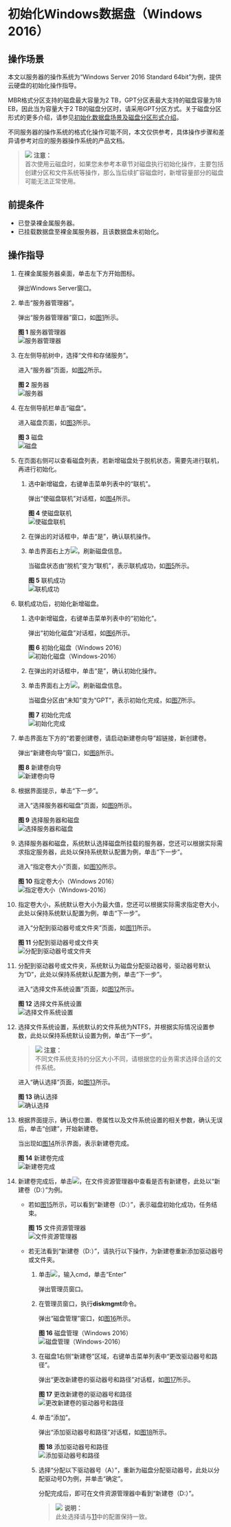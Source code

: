 # 初始化Windows数据盘（Windows 2016）<a name="ZH-CN_TOPIC_0157011195"></a>

## 操作场景<a name="zh-cn_topic_0115255433_section29374781163839"></a>

本文以服务器的操作系统为“Windows Server 2016 Standard 64bit”为例，提供云硬盘的初始化操作指导。

MBR格式分区支持的磁盘最大容量为2 TB，GPT分区表最大支持的磁盘容量为18 EB，因此当为容量大于2 TB的磁盘分区时，请采用GPT分区方式。关于磁盘分区形式的更多介绍，请参见[初始化数据盘场景及磁盘分区形式介绍](初始化数据盘场景及磁盘分区形式介绍.md)。

不同服务器的操作系统的格式化操作可能不同，本文仅供参考，具体操作步骤和差异请参考对应的服务器操作系统的产品文档。

>![](public_sys-resources/icon-notice.gif) **注意：**   
>首次使用云磁盘时，如果您未参考本章节对磁盘执行初始化操作，主要包括创建分区和文件系统等操作，那么当后续扩容磁盘时，新增容量部分的磁盘可能无法正常使用。  

## 前提条件<a name="zh-cn_topic_0115255433_section117091356845"></a>

-   已登录裸金属服务器。
-   已挂载数据盘至裸金属服务器，且该数据盘未初始化。

## 操作指导<a name="zh-cn_topic_0115255433_section7988288594"></a>

1.  在裸金属服务器桌面，单击左下方开始图标。

    弹出Windows Server窗口。

2.  单击“服务器管理器”。

    弹出“服务器管理器”窗口，如[图1](#zh-cn_topic_0115255433_fig128445136715)所示。

    **图 1**  服务器管理器<a name="zh-cn_topic_0115255433_fig128445136715"></a>  
    ![](figures/服务器管理器.png "服务器管理器")

3.  在左侧导航树中，选择“文件和存储服务”。

    进入“服务器”页面，如[图2](#zh-cn_topic_0115255433_fig142571021135913)所示。

    **图 2**  服务器<a name="zh-cn_topic_0115255433_fig142571021135913"></a>  
    ![](figures/服务器.png "服务器")

4.  在左侧导航栏单击“磁盘”。

    进入磁盘页面，如[图3](#zh-cn_topic_0115255433_fig629116141111)所示。

    **图 3**  磁盘<a name="zh-cn_topic_0115255433_fig629116141111"></a>  
    ![](figures/磁盘.png "磁盘")

5.  在页面右侧可以查看磁盘列表，若新增磁盘处于脱机状态，需要先进行联机，再进行初始化。
    1.  选中新增磁盘，右键单击菜单列表中的“联机”。

        弹出“使磁盘联机”对话框，如[图4](#zh-cn_topic_0115255433_fig1718445812150)所示。

        **图 4**  使磁盘联机<a name="zh-cn_topic_0115255433_fig1718445812150"></a>  
        ![](figures/使磁盘联机.png "使磁盘联机")

    2.  在弹出的对话框中，单击“是”，确认联机操作。
    3.  单击界面右上方![](figures/zh-cn_image_0159901914.png)，刷新磁盘信息。

        当磁盘状态由“脱机”变为“联机”，表示联机成功，如[图5](#zh-cn_topic_0115255433_fig982219318220)所示。

        **图 5**  联机成功<a name="zh-cn_topic_0115255433_fig982219318220"></a>  
        ![](figures/联机成功.png "联机成功")


6.  联机成功后，初始化新增磁盘。
    1.  选中新增磁盘，右键单击菜单列表中的“初始化”。

        弹出“初始化磁盘”对话框，如[图6](#zh-cn_topic_0115255433_fig14110153018242)所示。

        **图 6**  初始化磁盘（Windows 2016）<a name="zh-cn_topic_0115255433_fig14110153018242"></a>  
        ![](figures/初始化磁盘（Windows-2016）.png "初始化磁盘（Windows-2016）")

    2.  在弹出的对话框中，单击“是”，确认初始化操作。
    3.  单击界面右上方![](figures/zh-cn_image_0159901917.png)，刷新磁盘信息。

        当磁盘分区由“未知”变为“GPT”，表示初始化完成，如[图7](#zh-cn_topic_0115255433_fig1785185542612)所示。

        **图 7**  初始化完成<a name="zh-cn_topic_0115255433_fig1785185542612"></a>  
        ![](figures/初始化完成.png "初始化完成")


7.  单击界面左下方的“若要创建卷，请启动新建卷向导”超链接，新创建卷。

    弹出“新建卷向导”窗口，如[图8](#zh-cn_topic_0115255433_fig1827310212598)所示。

    **图 8**  新建卷向导<a name="zh-cn_topic_0115255433_fig1827310212598"></a>  
    ![](figures/新建卷向导.png "新建卷向导")

8.  根据界面提示，单击“下一步”。

    进入“选择服务器和磁盘”页面，如[图9](#zh-cn_topic_0115255433_fig132145111385)所示。

    **图 9**  选择服务器和磁盘<a name="zh-cn_topic_0115255433_fig132145111385"></a>  
    ![](figures/选择服务器和磁盘.png "选择服务器和磁盘")

9.  选择服务器和磁盘，系统默认选择磁盘所挂载的服务器，您还可以根据实际需求指定服务器，此处以保持系统默认配置为例，单击“下一步”。

    进入“指定卷大小”页面，如[图10](#zh-cn_topic_0115255433_fig15177143215422)所示。

    **图 10**  指定卷大小（Windows 2016）<a name="zh-cn_topic_0115255433_fig15177143215422"></a>  
    ![](figures/指定卷大小（Windows-2016）.png "指定卷大小（Windows-2016）")

10. 指定卷大小，系统默认卷大小为最大值，您还可以根据实际需求指定卷大小，此处以保持系统默认配置为例，单击“下一步”。

    进入“分配到驱动器号或文件夹”页面，如[图11](#zh-cn_topic_0115255433_fig1412013015443)所示。

    **图 11**  分配到驱动器号或文件夹<a name="zh-cn_topic_0115255433_fig1412013015443"></a>  
    ![](figures/分配到驱动器号或文件夹.png "分配到驱动器号或文件夹")

11. <a name="zh-cn_topic_0115255433_li02801421135916"></a>分配到驱动器号或文件夹，系统默认为磁盘分配驱动器号，驱动器号默认为“D”，此处以保持系统默认配置为例，单击“下一步”。

    进入“选择文件系统设置”页面，如[图12](#zh-cn_topic_0115255433_fig15826918154919)所示。

    **图 12**  选择文件系统设置<a name="zh-cn_topic_0115255433_fig15826918154919"></a>  
    ![](figures/选择文件系统设置.png "选择文件系统设置")

12. 选择文件系统设置，系统默认的文件系统为NTFS，并根据实际情况设置参数，此处以保持系统默认设置为例，单击“下一步”。

    >![](public_sys-resources/icon-notice.gif) **注意：**   
    >不同文件系统支持的分区大小不同，请根据您的业务需求选择合适的文件系统。  

    进入“确认选择”页面，如[图13](#zh-cn_topic_0115255433_fig16843547165519)所示。

    **图 13**  确认选择<a name="zh-cn_topic_0115255433_fig16843547165519"></a>  
    ![](figures/确认选择.png "确认选择")

13. 根据界面提示，确认卷位置、卷属性以及文件系统设置的相关参数，确认无误后，单击“创建”，开始新建卷。

    当出现如[图14](#zh-cn_topic_0115255433_fig9863192213574)所示界面，表示新建卷完成。

    **图 14**  新建卷完成<a name="zh-cn_topic_0115255433_fig9863192213574"></a>  
    ![](figures/新建卷完成.png "新建卷完成")

14. 新建卷完成后，单击![](figures/zh-cn_image_0159902026.png)，在文件资源管理器中查看是否有新建卷，此处以“新建卷（D:）”为例。
    -   若如[图15](#zh-cn_topic_0115255433_fig1066713712311)所示，可以看到“新建卷（D:）”，表示磁盘初始化成功，任务结束。

        **图 15**  文件资源管理器<a name="zh-cn_topic_0115255433_fig1066713712311"></a>  
        ![](figures/文件资源管理器.png "文件资源管理器")

    -   若无法看到“新建卷（D:）”，请执行以下操作，为新建卷重新添加驱动器号或文件夹。
        1.  单击![](figures/zh-cn_image_0159902028.png)，输入cmd，单击“Enter”

            弹出管理员窗口。

        2.  在管理员窗口，执行**diskmgmt**命令。

            弹出“磁盘管理”窗口，如[图16](#zh-cn_topic_0115255433_fig1542015221127)所示。

            **图 16**  磁盘管理（Windows 2016）<a name="zh-cn_topic_0115255433_fig1542015221127"></a>  
            ![](figures/磁盘管理（Windows-2016）.png "磁盘管理（Windows-2016）")

        3.  在磁盘1右侧“新建卷”区域，右键单击菜单列表中“更改驱动器号和路径”。

            弹出“更改新建卷的驱动器号和路径”对话框，如[图17](#zh-cn_topic_0115255433_fig106315111717)所示。

            **图 17**  更改新建卷的驱动器号和路径<a name="zh-cn_topic_0115255433_fig106315111717"></a>  
            ![](figures/更改新建卷的驱动器号和路径.png "更改新建卷的驱动器号和路径")

        4.  单击“添加”。

            弹出“添加驱动器号和路径”对话框，如[图18](#zh-cn_topic_0115255433_fig10260947280)所示。

            **图 18**  添加驱动器号和路径<a name="zh-cn_topic_0115255433_fig10260947280"></a>  
            ![](figures/添加驱动器号和路径.png "添加驱动器号和路径")

        5.  选择“分配以下驱动器号（A）”，重新为磁盘分配驱动器号，此处以分配驱动号D为例，并单击“确定”。

            分配完成后，即可在文件资源管理器中看到“新建卷（D:）”。

            >![](public_sys-resources/icon-note.gif) **说明：**   
            >此处选择请与[11](#zh-cn_topic_0115255433_li02801421135916)中的配置保持一致。  




